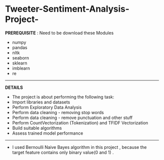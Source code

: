 # Tweeter-Sentiment-Analysis-Project-
**PREREQUISITE** :
Need to be download these Modules 
* numpy
* pandas
* nltk
* seaborn
* sklearn
* imblearn
* re

---

**DETAILS**

* The project is about performing the following task:
* Import libraries and datasets
* Perform Exploratory Data Analysis
* Perform data cleaning - removing stop words
* Perform data cleaning - remove punctuation and other stuff
* Perform CountVectorization (Tokenization) and TFIDF Vectorization
* Build  suitable algorithms
* Assess trained model performance 

---
* I used Bernoulli Naive Bayes algorithm in this project , because the target feature contains only binary value(0 and 1) .

